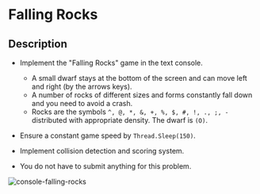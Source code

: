 # Falling Rocks

## Description
- Implement the "Falling Rocks" game in the text console.
	- A small dwarf stays at the bottom of the screen and can move left and right (by the arrows keys).	
	- A number of rocks of different sizes and forms constantly fall down and you need to avoid a crash.	
	- Rocks are the symbols `^, @, *, &, +, %, $, #, !, ., ;, -` distributed with appropriate density. The dwarf is `(O)`.
- Ensure a constant game speed by `Thread.Sleep(150)`.
- Implement collision detection and scoring system.

- You do not have to submit anything for this problem.

![console-falling-rocks](https://cloud.githubusercontent.com/assets/3106986/5611219/7126b0b6-94cc-11e4-8610-28ffa78d0cf7.png)